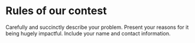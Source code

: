 # Rules of our contest

<under construction>

Carefully and succinctly describe your problem. Present your reasons for it being hugely impactful. Include your name and contact information.